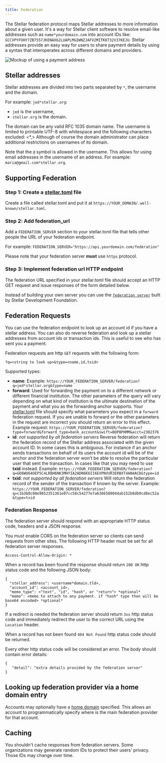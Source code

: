 ```yaml
---
title: Federation
---
```


The Stellar federation protocol maps Stellar addresses to more information about a given user. It's a way for Stellar client software
to resolve email-like addresses such as `name*yourdomain.com` into account IDs like: `GCCVPYFOHY7ZB7557JKENAX62LUAPLMGIWNZJAFV2MITK6T32V37KEJU`. Stellar addresses provide
an easy way for users to share payment details by using a syntax that interoperates across different domains and providers.

![Mockup of using a payment address](assets/mockup.png)

## Stellar addresses

Stellar addresses are divided into two parts separated by `*`, the username and the domain.

For example:  `jed*stellar.org`:
* `jed` is the username,
* `stellar.org` is the domain.

The domain can be any valid RFC 1035 domain name.
The username is limited to printable UTF-8 with whitespace and the following characters excluded: <*,> Although of course the domain administrator can place additional restrictions on usernames of its domain.

Note that the `@` symbol is allowed in the username. This allows for using email addresses in the username of an address. For example: `maria@gmail.com*stellar.org`.

## Supporting Federation

### Step 1: Create a [stellar.toml](./stellar-toml.md) file

Create a file called stellar.toml and put it at `https://YOUR_DOMAIN/.well-known/stellar.toml`.

### Step 2: Add federation_url

Add a `FEDERATION_SERVER` section to your stellar.toml file that tells other people the URL of your federation endpoint.

For example: `FEDERATION_SERVER="https://api.yourdomain.com/federation"`

Please note that your federation server **must** use `https` protocol.

### Step 3: Implement federation url HTTP endpoint

The federation URL specified in your stellar.toml file should accept an HTTP GET request and issue responses of the form detailed below.

Instead of building your own server you can use the [`federation server`](https://github.com/stellar/go/tree/master/services/federation) built by Stellar Development Foundation.

## Federation Requests
You can use the federation endpoint to look up an account id if you have a stellar address. You can also do reverse federation and look up a stellar addresses from account ids or transaction ids. This is useful to see who has sent you a payment.

Federation requests are http `GET` requests with the following form:

`?q=<string to look up>&type=<name,id,txid>`

Supported types:
 - **name**: Example: `https://YOUR_FEDERATION_SERVER/federation?q=jed*stellar.org&type=name`
 - **forward**: Used for forwarding the payment on to a different network or different financial institution. The other parameters of the query will vary depending on what kind of institution is the ultimate destination of the payment and what you as the forwarding anchor supports. Your [stellar.toml](./stellar-toml.html) file should specify what parameters you expect in a `forward` federation request. If you are unable to forward or the other parameters in the request are incorrect you should return an error to this effect. Example request:   `https://YOUR_FEDERATION_SERVER/federation?type=forward&forward_type=bank_account&swift=BOPBPHMM&acct=2382376`
 - **id**: *not supported by all federation servers* Reverse federation will return the federation record of the Stellar address associated with the given account ID. In some cases this is ambiguous. For instance if an anchor sends transactions on behalf of its users the account id will be of the anchor and the federation server won't be able to resolve the particular user that sent the transaction. In cases like that you may need to use **txid** instead. Example: `https://YOUR_FEDERATION_SERVER/federation?q=GD6WU64OEP5C4LRBH6NK3MHYIA2ADN6K6II6EXPNVUR3ERBXT4AN4ACD&type=id`
 - **txid**: *not supported by all federation servers* Will return the federation record of the sender of the transaction if known by the server. Example: `https://YOUR_FEDERATION_SERVER/federation?q=c1b368c00e9852351361e07cc58c54277e7a6366580044ab152b8db9cd8ec52a
&type=txid`

### Federation Response
The federation server should respond with an appropriate HTTP status code, headers and a JSON response.

You must enable CORS on the federation server so clients can send requests from other sites. The following HTTP header must be set for all federation server responses.

```
Access-Control-Allow-Origin: *
```

When a record has been found the response should return `200 OK` http status code and the following JSON body:

```
{
  "stellar_address": <username*domain.tld>,
  "account_id": <account_id>,
  "memo_type": <"text", "id", "hash", or "return"> *optional*
  "memo": <memo to attach to any payment. if "hash" type then will be base64 encoded> *optional*
}
```

If a redirect is needed the federation server should return `3xx` http status code and immediately redirect the user to the correct URL using the `Location` header.

When a record has not been found `404 Not Found` http status code should be returned.

Every other http status code will be considered an error. The body should contain error details:

```
{
   "detail": "extra details provided by the federation server"
}
```

## Looking up federation provider via a home domain entry
Accounts may optionally have a [home domain](./accounts.md#home-domain) specified. This allows an account to programmatically specify where is the main federation provider for that account.

## Caching

You shouldn't cache responses from federation servers. Some organizations may generate random IDs to protect their users' privacy. Those IDs may change over time.
